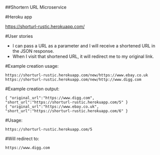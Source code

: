 ##Shortern URL Microservice

#Heroku app

https://shorturl-rustic.herokuapp.com/


#User stories

* I can pass a URL as a parameter and I will receive a shortened URL in the JSON response.
* When I visit that shortened URL, it will redirect me to my original link.


#Example creation usage:

```
https://shorturl-rustic.herokuapp.com/new/https://www.ebay.co.uk
https://shorturl-rustic.herokuapp.com/new/http://www.digg.com
```

#Example creation output:

```
{ "original_url":"https://www.digg.com", "short_url":"https://shorturl-rustic.herokuapp.com/5" }
{ "original_url":"https://www.ebay.co.uk", "short_url":"https://shorturl-rustic.herokuapp.com/6" }
```

#Usage:

```
https://shorturl-rustic.herokuapp.com/5
```

#Will redirect to:

```
https://www.digg.com
```
